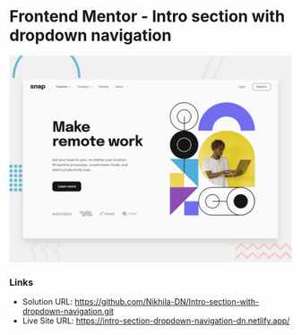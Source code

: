 # Frontend Mentor - Intro section with dropdown navigation

![Design preview for the Intro section with dropdown navigation coding challenge](./design/desktop-preview.jpg)

### Links

- Solution URL: https://github.com/Nikhila-DN/Intro-section-with-dropdown-navigation.git
- Live Site URL: https://intro-section-dropdown-navigation-dn.netlify.app/